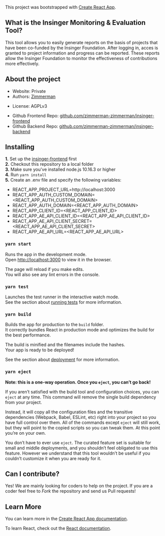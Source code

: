 This project was bootstrapped with [Create React App](https://github.com/facebook/create-react-app).

## What is the Insinger Monitoring & Evaluation Tool?

This tool allows you to easily generate reports on the basis of projects that have been co-funded by the Insinger Foundation. After logging in, acces is granted to project information and progress can be reported. These reports allow the Insinger Foundation to monitor the effectiveness of contributions more effectively.
</a>

## About the project

- Website: Private
- Authors: <a href="https://www.zimmerman.team/" target="_blank">Zimmerman</a>
* License:          AGPLv3 
- Github Frontend Repo: <a href="https://github.com/zimmerman-zimmerman/insinger-frontend" target="_blank">github.com/zimmerman-zimmerman/insinger-frontend</a>
- Github Backend Repo: <a href="https://github.com/zimmerman-zimmerman/insinger-backend" target="_blank">github.com/zimmerman-zimmerman/insinger-backend</a>



## Installing

<b>1.</b> Set up the <a href="https://github.com/zimmerman-zimmerman/insinger-frontend" target="_blank">insinger-frontend</a> first<br/>
<b>2.</b> Checkout this repository to a local folder<br/>
<b>3.</b> Make sure you've installed node.js 10.16.3 or higher<br/>
<b>4.</b> Run `yarn install` <br/>
<b>5.</b> Create an .env file and specify the following variables:

- REACT_APP_PROJECT_URL=http://localhost:3000
- REACT_APP_AUTH_CUSTOM_DOMAIN=<REACT_APP_AUTH_CUSTOM_DOMAIN>
- REACT_APP_AUTH_DOMAIN=<REACT_APP_AUTH_DOMAIN>
- REACT_APP_CLIENT_ID=<REACT_APP_CLIENT_ID>
- REACT_APP_AE_API_CLIENT_ID=<REACT_APP_AE_API_CLIENT_ID>
- REACT_APP_AE_API_CLIENT_SECRET=<REACT_APP_AE_API_CLIENT_SECRET>
- REACT_APP_AE_API_URL=<REACT_APP_AE_API_URL>

### `yarn start`

Runs the app in the development mode.<br />
Open [http://localhost:3000](http://localhost:3000) to view it in the browser.

The page will reload if you make edits.<br />
You will also see any lint errors in the console.

### `yarn test`

Launches the test runner in the interactive watch mode.<br />
See the section about [running tests](https://facebook.github.io/create-react-app/docs/running-tests) for more information.

### `yarn build`

Builds the app for production to the `build` folder.<br />
It correctly bundles React in production mode and optimizes the build for the best performance.

The build is minified and the filenames include the hashes.<br />
Your app is ready to be deployed!

See the section about [deployment](https://facebook.github.io/create-react-app/docs/deployment) for more information.

### `yarn eject`

**Note: this is a one-way operation. Once you `eject`, you can’t go back!**

If you aren’t satisfied with the build tool and configuration choices, you can `eject` at any time. This command will remove the single build dependency from your project.

Instead, it will copy all the configuration files and the transitive dependencies (Webpack, Babel, ESLint, etc) right into your project so you have full control over them. All of the commands except `eject` will still work, but they will point to the copied scripts so you can tweak them. At this point you’re on your own.

You don’t have to ever use `eject`. The curated feature set is suitable for small and middle deployments, and you shouldn’t feel obligated to use this feature. However we understand that this tool wouldn’t be useful if you couldn’t customize it when you are ready for it.

## Can I contribute?

Yes! We are mainly looking for coders to help on the project. If you are a coder feel free to _Fork_ the repository and send us Pull requests!

## Learn More

You can learn more in the [Create React App documentation](https://facebook.github.io/create-react-app/docs/getting-started).

To learn React, check out the [React documentation](https://reactjs.org/).
